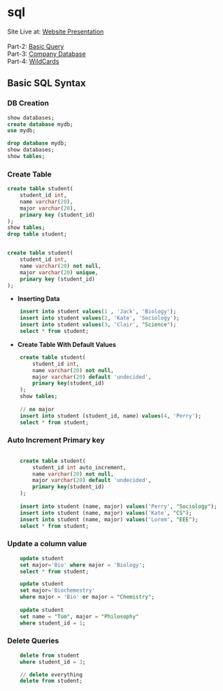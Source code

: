# sql

Site Live at: <a href="https://abdulmukit98.github.io/sql"> Website Presentation </a> <br><br>
Part-2: [Basic Query](https://github.com/abdulmukit98/sql/blob/main/basic_queries.md) <br>
Part-3: [Company Database](https://github.com/abdulmukit98/sql/blob/main/company_database.md) <br>
Part-4: [WildCards](https://github.com/abdulmukit98/sql/blob/main/wild_card.md) <br>

## Basic SQL Syntax
### DB Creation

```sql
show databases;
create database mydb;
use mydb;

drop database mydb;
show databases;
show tables;
```

### Create Table
```sql
create table student(
    student_id int,
    name varchar(20),
    major varchar(20),
    primary key (student_id)
);
show tables;
drop table student;


create table student(
    student_id int,
    name varchar(20) not null,       
    major varchar(20) unique,
    primary key (student_id)
);

```

- **Inserting Data**

```sql
    insert into student values(1 , 'Jack', 'Biology');
    insert into student values(2, 'Kate', 'Sociology');
    insert into student values(3, 'Clair', "Science");
    select * from student;

```

- **Create Table With Default Values**

```sql
    create table student(
        student_id int,
        name varchar(20) not null,
        major varchar(20) default 'undecided',
        primary key(student_id)
    );
    show tables;
    
    // no major 
    insert into student (student_id, name) values(4, 'Perry');
    select * from student;

```

### Auto Increment Primary key

```sql

    create table student(
        student_id int auto_increment, 
        name varchar(20) not null,
        major varchar(20) default 'undecided',
        primary key(student_id)
    );
    
    insert into student (name, major) values('Perry', "Sociology");
    insert into student (name, major) values('Kate', "CS");
    insert into student (name, major) values('Lorem', "EEE");
    select * from student;

```

### Update a column value

```sql
    update student 
    set major='Bio' where major = 'Biology';
    select * from student;

    update student 
    set major='Biochemestry'
    where major = 'Bio' or major = "Chemistry";
    
    update student 
    set name = "Tom", major = "Philosophy"
    where student_id = 1;

```

### Delete Queries
```sql
    delete from student 
    where student_id = 3;

    // delete everything
    delete from student;

```
